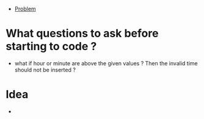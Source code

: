 - [Problem]()

# What questions to ask before starting to code ?
- what if hour or minute are above the given values ? Then the invalid time should not be inserted ?

# Idea
-
